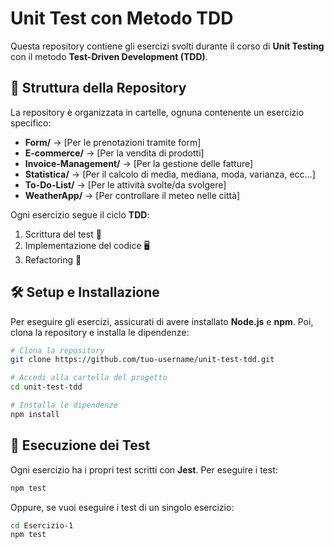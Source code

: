 # Unit Test con Metodo TDD

Questa repository contiene gli esercizi svolti durante il corso di **Unit Testing** con il metodo **Test-Driven Development (TDD)**.

## 📁 Struttura della Repository
La repository è organizzata in cartelle, ognuna contenente un esercizio specifico:

- **Form/** → [Per le prenotazioni tramite form]
- **E-commerce/** → [Per la vendita di prodotti]
- **Invoice-Management/** → [Per la gestione delle fatture]
- **Statistica/** → [Per il calcolo di media, mediana, moda, varianza, ecc...]
- **To-Do-List/** → [Per le attività svolte/da svolgere]
- **WeatherApp/** → [Per controllare il meteo nelle città]

Ogni esercizio segue il ciclo **TDD**:
1. Scrittura del test 🧪
2. Implementazione del codice 🖥️
3. Refactoring 🔄

## 🛠️ Setup e Installazione
Per eseguire gli esercizi, assicurati di avere installato **Node.js** e **npm**. Poi, clona la repository e installa le dipendenze:

```bash
# Clona la repository
git clone https://github.com/tuo-username/unit-test-tdd.git

# Accedi alla cartella del progetto
cd unit-test-tdd

# Installa le dipendenze
npm install
```

## 🚀 Esecuzione dei Test
Ogni esercizio ha i propri test scritti con **Jest**. Per eseguire i test:

```bash
npm test
```

Oppure, se vuoi eseguire i test di un singolo esercizio:

```bash
cd Esercizio-1
npm test
```

